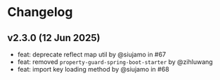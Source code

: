 # Changelog

## v2.3.0 (12 Jun 2025)

- feat: deprecate reflect map util by @siujamo in #67
- feat: removed `property-guard-spring-boot-starter` by @zihluwang
- feat: import key loading method by @siujamo in #68